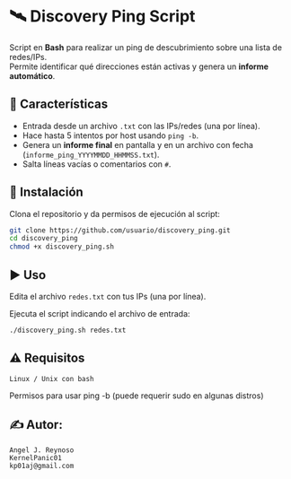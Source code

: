 # 🛰️ Discovery Ping Script

Script en **Bash** para realizar un ping de descubrimiento sobre una lista de redes/IPs.  
Permite identificar qué direcciones están activas y genera un **informe automático**.

## 📌 Características
- Entrada desde un archivo `.txt` con las IPs/redes (una por línea).  
- Hace hasta 5 intentos por host usando `ping -b`.  
- Genera un **informe final** en pantalla y en un archivo con fecha (`informe_ping_YYYYMMDD_HHMMSS.txt`).  
- Salta líneas vacías o comentarios con `#`.  

## 🚀 Instalación
Clona el repositorio y da permisos de ejecución al script:

```bash
git clone https://github.com/usuario/discovery_ping.git
cd discovery_ping
chmod +x discovery_ping.sh
```

## ▶️ Uso

Edita el archivo `redes.txt` con tus IPs (una por línea).

Ejecuta el script indicando el archivo de entrada:

```bash
./discovery_ping.sh redes.txt
```

## ⚠️ Requisitos
```
Linux / Unix con bash
```

Permisos para usar ping -b (puede requerir sudo en algunas distros)

## ✍️ Autor:
```
Angel J. Reynoso
KernelPanic01
kp01aj@gmail.com
```
